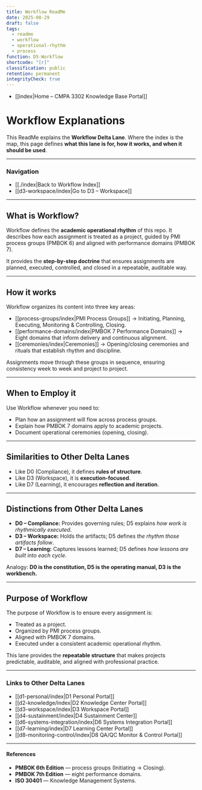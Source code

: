 ```yaml
---
title: Workflow ReadMe
date: 2025-08-29
draft: false
tags:
  - readme
  - workflow
  - operational-rhythm
  - process
function: D5-Workflow
shortcode: "[r]"
classification: public
retention: permanent
integrityCheck: true
---
```

- [[index|Home – CMPA 3302 Knowledge Base Portal]]
# Workflow Explanations

This ReadMe explains the **Workflow Delta Lane**. Where the index is the map, this page defines **what this lane is for, how it works, and when it should be used**.  

---
### Navigation

- [[./index|Back to Workflow Index]]  
- [[d3-workspace/index|Go to D3 – Workspace]]  

---

## What is Workflow?

Workflow defines the **academic operational rhythm** of this repo. It describes how each assignment is treated as a project, guided by PMI process groups (PMBOK 6) and aligned with performance domains (PMBOK 7).  

It provides the **step-by-step doctrine** that ensures assignments are planned, executed, controlled, and closed in a repeatable, auditable way.  

---

## How it works

Workflow organizes its content into three key areas:  

- [[process-groups/index|PMI Process Groups]] → Initiating, Planning, Executing, Monitoring & Controlling, Closing.  
- [[performance-domains/index|PMBOK 7 Performance Domains]] → Eight domains that inform delivery and continuous alignment.  
- [[ceremonies/index|Ceremonies]] → Opening/closing ceremonies and rituals that establish rhythm and discipline.  

Assignments move through these groups in sequence, ensuring consistency week to week and project to project.

---

## When to Employ it

Use Workflow whenever you need to:  
- Plan how an assignment will flow across process groups.  
- Explain how PMBOK 7 domains apply to academic projects.  
- Document operational ceremonies (opening, closing).  

---

## Similarities to Other Delta Lanes

- Like D0 (Compliance), it defines **rules of structure**.  
- Like D3 (Workspace), it is **execution-focused**.  
- Like D7 (Learning), it encourages **reflection and iteration**.  

---

## Distinctions from Other Delta Lanes

- **D0 – Compliance:** Provides governing rules; D5 explains *how work is rhythmically executed*.  
- **D3 – Workspace:** Holds the artifacts; D5 defines *the rhythm those artifacts follow*.  
- **D7 – Learning:** Captures lessons learned; D5 defines *how lessons are built into each cycle*.  

Analogy: **D0 is the constitution, D5 is the operating manual, D3 is the workbench.**

---

## Purpose of Workflow

The purpose of Workflow is to ensure every assignment is:  
- Treated as a project.  
- Organized by PMI process groups.  
- Aligned with PMBOK 7 domains.  
- Executed under a consistent academic operational rhythm.  

This lane provides the **repeatable structure** that makes projects predictable, auditable, and aligned with professional practice.  

---
### Links to Other Delta Lanes  

- [[d1-personal/index|D1 Personal Portal]]  
- [[d2-knowledge/index|D2 Knowledge Center Portal]]
- [[d3-workspace/index|D3 Workspace Portal]] 
- [[d4-sustainment/index|D4 Sustainment Center]]  
- [[d6-systems-integration/index|D6 Systems Integration Portal]]  
- [[d7-learning/index|D7 Learning Center Portal]]  
- [[d8-monitoring-control/index|D8 QA/QC Monitor & Control Portal]]  

---
#### **References**  

- **PMBOK 6th Edition** — process groups (Initiating → Closing).  
- **PMBOK 7th Edition** — eight performance domains.  
- **ISO 30401** — Knowledge Management Systems.  
